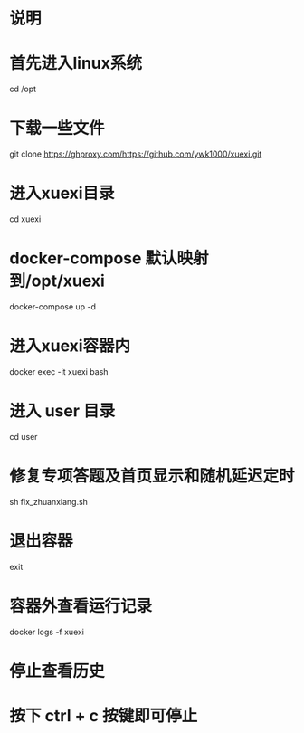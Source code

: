 # 说明
# 首先进入linux系统
cd /opt
# 下载一些文件
git clone https://ghproxy.com/https://github.com/ywk1000/xuexi.git
# 进入xuexi目录
cd xuexi
# docker-compose 默认映射到/opt/xuexi
docker-compose up -d
# 进入xuexi容器内
docker exec -it xuexi bash
# 进入 user 目录
cd user
# 修复专项答题及首页显示和随机延迟定时
sh fix_zhuanxiang.sh
# 退出容器
exit
# 容器外查看运行记录
docker logs -f xuexi
# 停止查看历史
# 按下 ctrl + c 按键即可停止
